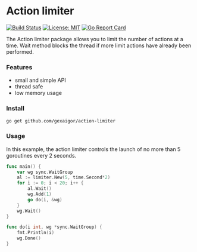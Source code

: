 # Action limiter
[![Build Status](https://travis-ci.org/gexaigor/action-limiter.svg?branch=main)](https://travis-ci.org/gexaigor/action-limiter) [![License: MIT](https://img.shields.io/badge/License-MIT-yellow.svg)](https://opensource.org/licenses/MIT) [![Go Report Card](https://goreportcard.com/badge/github.com/gexaigor/action-limiter)](https://goreportcard.com/report/github.com/gexaigor/action-limiter)

The Action limiter package allows you to limit the number of actions at a time. Wait method blocks the thread if more limit actions have already been performed.

### Features
 - small and simple API
 - thread safe
 - low memory usage

### Install
```sh
go get github.com/gexaigor/action-limiter
```

### Usage
In this example, the action limiter controls the launch of no more than 5 goroutines every 2 seconds.
```go
func main() {
	var wg sync.WaitGroup
	al := limiter.New(5, time.Second*2)
	for i := 0; i < 20; i++ {
		al.Wait()
		wg.Add(1)
		go do(i, &wg)
	}
	wg.Wait()
}

func do(i int, wg *sync.WaitGroup) {
	fmt.Println(i)
	wg.Done()
}
```
